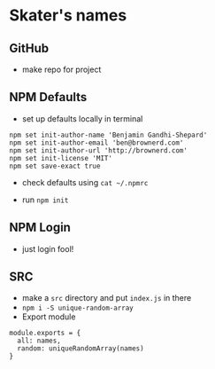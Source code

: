 # Skater's names


## GitHub
- make repo for project

## NPM Defaults
- set up defaults locally in terminal

```
npm set init-author-name 'Benjamin Gandhi-Shepard'
npm set init-author-email 'ben@brownerd.com'
npm set init-author-url 'http://brownerd.com'
npm set init-license 'MIT'
npm set save-exact true
```

- check defaults using `cat ~/.npmrc`

- run `npm init`

## NPM Login
- just login fool!

## SRC
- make a `src` directory and put `index.js` in there
- `npm i -S unique-random-array`
- Export module
```
module.exports = {
  all: names,
  random: uniqueRandomArray(names)
}
```
